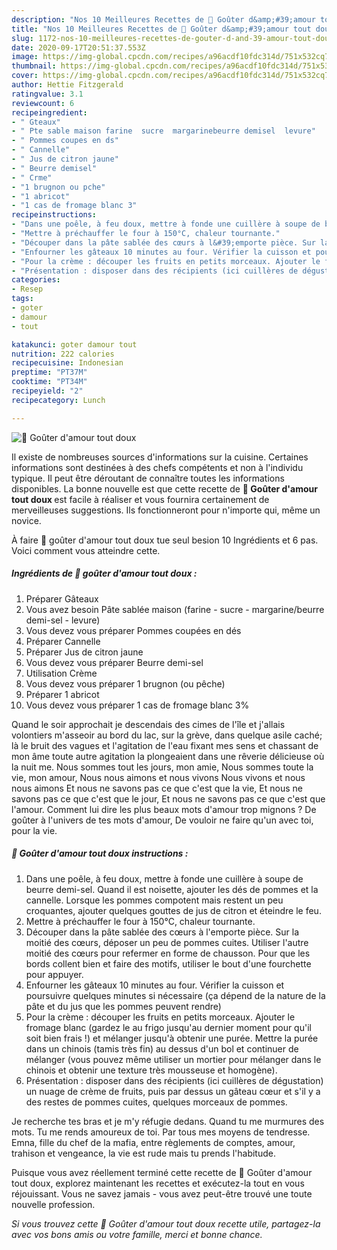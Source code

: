 ```yaml
---
description: "Nos 10 Meilleures Recettes de 💮 Goûter d&amp;#39;amour tout doux"
title: "Nos 10 Meilleures Recettes de 💮 Goûter d&amp;#39;amour tout doux"
slug: 1172-nos-10-meilleures-recettes-de-gouter-d-and-39-amour-tout-doux
date: 2020-09-17T20:51:37.553Z
image: https://img-global.cpcdn.com/recipes/a96acdf10fdc314d/751x532cq70/💮-gouter-damour-tout-doux-photo-principale-de-la-recette.jpg
thumbnail: https://img-global.cpcdn.com/recipes/a96acdf10fdc314d/751x532cq70/💮-gouter-damour-tout-doux-photo-principale-de-la-recette.jpg
cover: https://img-global.cpcdn.com/recipes/a96acdf10fdc314d/751x532cq70/💮-gouter-damour-tout-doux-photo-principale-de-la-recette.jpg
author: Hettie Fitzgerald
ratingvalue: 3.1
reviewcount: 6
recipeingredient:
- " Gteaux"
- " Pte sable maison farine  sucre  margarinebeurre demisel  levure"
- " Pommes coupes en ds"
- " Cannelle"
- " Jus de citron jaune"
- " Beurre demisel"
- " Crme"
- "1 brugnon ou pche"
- "1 abricot"
- "1 cas de fromage blanc 3"
recipeinstructions:
- "Dans une poêle, à feu doux, mettre à fonde une cuillère à soupe de beurre demi-sel. Quand il est noisette, ajouter les dés de pommes et la cannelle. Lorsque les pommes compotent mais restent un peu croquantes, ajouter quelques gouttes de jus de citron et éteindre le feu."
- "Mettre à préchauffer le four à 150°C, chaleur tournante."
- "Découper dans la pâte sablée des cœurs à l&#39;emporte pièce. Sur la moitié des cœurs, déposer un peu de pommes cuites. Utiliser l&#39;autre moitié des cœurs pour refermer en forme de chausson. Pour que les bords collent bien et faire des motifs, utiliser le bout d&#39;une fourchette pour appuyer."
- "Enfourner les gâteaux 10 minutes au four. Vérifier la cuisson et poursuivre quelques minutes si nécessaire (ça dépend de la nature de la pâte et du jus que les pommes peuvent rendre)"
- "Pour la crème : découper les fruits en petits morceaux. Ajouter le fromage blanc (gardez le au frigo jusqu&#39;au dernier moment pour qu&#39;il soit bien frais !) et mélanger jusqu&#39;à obtenir une purée. Mettre la purée dans un chinois (tamis très fin) au dessus d&#39;un bol et continuer de mélanger (vous pouvez même utiliser un mortier pour mélanger dans le chinois et obtenir une texture très mousseuse et homogène)."
- "Présentation : disposer dans des récipients (ici cuillères de dégustation) un nuage de crème de fruits, puis par dessus un gâteau cœur et s&#39;il y a des restes de pommes cuites, quelques morceaux de pommes."
categories:
- Resep
tags:
- goter
- damour
- tout

katakunci: goter damour tout 
nutrition: 222 calories
recipecuisine: Indonesian
preptime: "PT37M"
cooktime: "PT34M"
recipeyield: "2"
recipecategory: Lunch

---
```



![💮 Goûter d&#39;amour tout doux](https://img-global.cpcdn.com/recipes/a96acdf10fdc314d/751x532cq70/💮-gouter-damour-tout-doux-photo-principale-de-la-recette.jpg)

Il existe de nombreuses sources d'informations sur la cuisine. Certaines informations sont destinées à des chefs compétents et non à l'individu typique. Il peut être déroutant de connaître toutes les informations disponibles. La bonne nouvelle est que cette recette de <strong> 💮 Goûter d&#39;amour tout doux </strong> est facile à réaliser et vous fournira certainement de merveilleuses suggestions. Ils fonctionneront pour n'importe qui, même un novice.

<!--inarticleads1-->

À faire 💮 goûter d&#39;amour tout doux tue seul besion 10 Ingrédients et 6 pas. Voici comment vous atteindre cette.

##### Ingrédients de 💮 goûter d&#39;amour tout doux :

1. Préparer  Gâteaux
1. Vous avez besoin  Pâte sablée maison (farine - sucre - margarine/beurre demi-sel - levure)
1. Vous devez vous préparer  Pommes coupées en dés
1. Préparer  Cannelle
1. Préparer  Jus de citron jaune
1. Vous devez vous préparer  Beurre demi-sel
1. Utilisation  Crème
1. Vous devez vous préparer 1 brugnon (ou pêche)
1. Préparer 1 abricot
1. Vous devez vous préparer 1 cas de fromage blanc 3%


Quand le soir approchait je descendais des cimes de l&#39;île et j&#39;allais volontiers m&#39;asseoir au bord du lac, sur la grève, dans quelque asile caché; là le bruit des vagues et l&#39;agitation de l&#39;eau fixant mes sens et chassant de mon âme toute autre agitation la plongeaient dans une rêverie délicieuse où la nuit me. Nous sommes tout les jours, mon amie, Nous sommes toute la vie, mon amour, Nous nous aimons et nous vivons Nous vivons et nous nous aimons Et nous ne savons pas ce que c&#39;est que la vie, Et nous ne savons pas ce que c&#39;est que le jour, Et nous ne savons pas ce que c&#39;est que l&#39;amour. Comment lui dire les plus beaux mots d&#39;amour trop mignons ? De goûter à l&#39;univers de tes mots d&#39;amour, De vouloir ne faire qu&#39;un avec toi, pour la vie. 

<!--inarticleads2-->

##### 💮 Goûter d&#39;amour tout doux instructions :

1. Dans une poêle, à feu doux, mettre à fonde une cuillère à soupe de beurre demi-sel. Quand il est noisette, ajouter les dés de pommes et la cannelle. Lorsque les pommes compotent mais restent un peu croquantes, ajouter quelques gouttes de jus de citron et éteindre le feu.
1. Mettre à préchauffer le four à 150°C, chaleur tournante.
1. Découper dans la pâte sablée des cœurs à l&#39;emporte pièce. Sur la moitié des cœurs, déposer un peu de pommes cuites. Utiliser l&#39;autre moitié des cœurs pour refermer en forme de chausson. Pour que les bords collent bien et faire des motifs, utiliser le bout d&#39;une fourchette pour appuyer.
1. Enfourner les gâteaux 10 minutes au four. Vérifier la cuisson et poursuivre quelques minutes si nécessaire (ça dépend de la nature de la pâte et du jus que les pommes peuvent rendre)
1. Pour la crème : découper les fruits en petits morceaux. Ajouter le fromage blanc (gardez le au frigo jusqu&#39;au dernier moment pour qu&#39;il soit bien frais !) et mélanger jusqu&#39;à obtenir une purée. Mettre la purée dans un chinois (tamis très fin) au dessus d&#39;un bol et continuer de mélanger (vous pouvez même utiliser un mortier pour mélanger dans le chinois et obtenir une texture très mousseuse et homogène).
1. Présentation : disposer dans des récipients (ici cuillères de dégustation) un nuage de crème de fruits, puis par dessus un gâteau cœur et s&#39;il y a des restes de pommes cuites, quelques morceaux de pommes.


Je recherche tes bras et je m&#39;y réfugie dedans. Quand tu me murmures des mots. Tu me rends amoureux de toi. Par tous mes moyens de tendresse. Emna, fille du chef de la mafia, entre règlements de comptes, amour, trahison et vengeance, la vie est rude mais tu prends l&#39;habitude. 

<!--inarticleads1-->

<p>
Puisque vous avez réellement terminé cette recette de 💮 Goûter d&#39;amour tout doux, explorez maintenant les recettes et exécutez-la tout en vous réjouissant. Vous ne savez jamais - vous avez peut-être trouvé une toute nouvelle profession.
</p>

<p>
<i>Si vous trouvez cette 💮 Goûter d&#39;amour tout doux recette utile, partagez-la avec vos bons amis ou votre famille, merci et bonne chance.</i>
</p>
